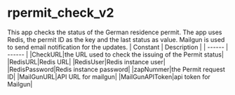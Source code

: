 # rpermit_check_v2
This app checks the status of the German residence permit.
The app uses Redis, the permit ID as the key and the last status as value.
Mailgun is used to send email notification for the updates.
| Constant | Description |
| ------ | ------ |
|CheckURL|the URL used to check the issuing of the Permit status|
|RedisURL|Redis URL|
|RedisUser|Redis instance user|
|RedisPassword|Redis instance password|
|zapNummer|the Permit request ID|
|MailGunURL|API URL for mailgun|
|MailGunAPIToken|api token for Mailgun|

